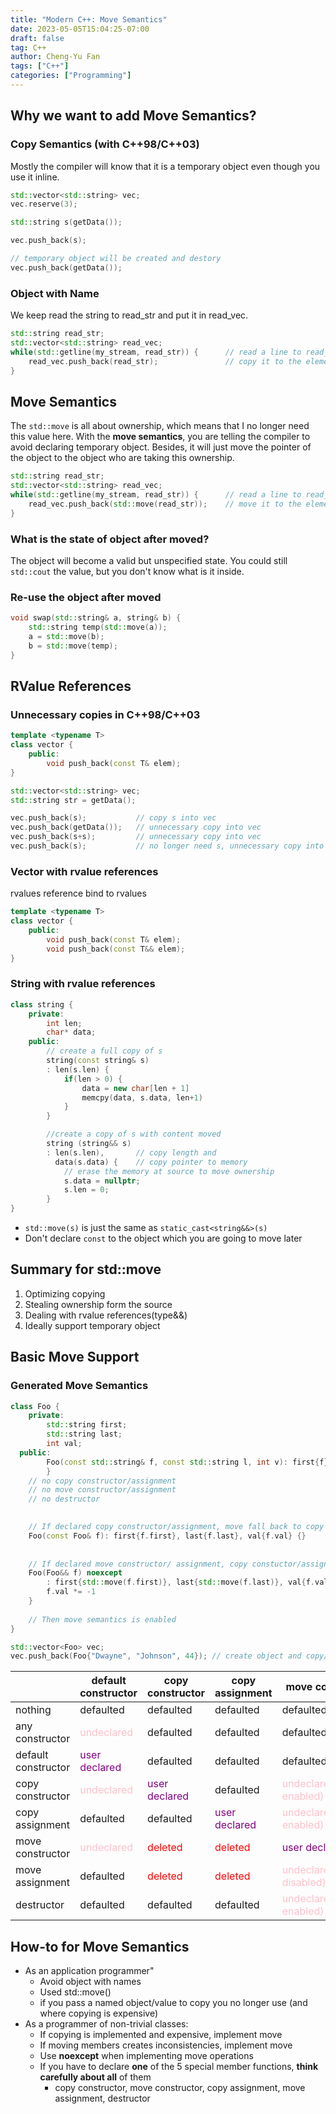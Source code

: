 ```yaml
---
title: "Modern C++: Move Semantics"
date: 2023-05-05T15:04:25-07:00
draft: false
tag: C++
author: Cheng-Yu Fan
tags: ["C++"]
categories: ["Programming"]
---
```

## Why we want to add Move Semantics?

### Copy Semantics (with C++98/C++03)
Mostly the compiler will know that it is a temporary object even though you use it inline.
```cpp
std::vector<std::string> vec;
vec.reserve(3);

std::string s(getData());

vec.push_back(s);

// temporary object will be created and destory
vec.push_back(getData());
```

### Object with Name
We keep read the string to read_str and put it in read_vec.
``` cpp
std::string read_str;
std::vector<std::string> read_vec;
while(std::getline(my_stream, read_str)) {      // read a line to read_str
    read_vec.push_back(read_str);               // copy it to the element of read_vec
}
```

## Move Semantics
The `std::move` is all about ownership, which means that I no longer need this value here. With the **move semantics**, you are telling the compiler to avoid declaring temporary object. Besides, it will just move the pointer of the object to the object who are taking this ownership. 
``` cpp
std::string read_str;
std::vector<std::string> read_vec;
while(std::getline(my_stream, read_str)) {      // read a line to read_str
    read_vec.push_back(std::move(read_str));    // move it to the element of read_vec
}
```

### What is the state of object after moved?
The object will become a valid but unspecified state. You could still `std::cout` the value, but you don't know what is it inside.

### Re-use the object after moved
```cpp
void swap(std::string& a, string& b) {
    std::string temp(std::move(a));
    a = std::move(b);
    b = std::move(temp);
}
```

## RValue References
### Unnecessary copies in C++98/C++03
```cpp
template <typename T>
class vector {
    public:
        void push_back(const T& elem);
}

std::vector<std::string> vec;
std::string str = getData();

vec.push_back(s);           // copy s into vec
vec.push_back(getData());   // unnecessary copy into vec
vec.push_back(s+s);         // unnecessary copy into vec
vec.push_back(s);           // no longer need s, unnecessary copy into vec
```
### Vector with rvalue references
rvalues reference bind to rvalues
```cpp
template <typename T>
class vector {
    public:
        void push_back(const T& elem);
        void push_back(const T&& elem);
}
```

### String with rvalue references
```cpp
class string {
    private:
        int len;
        char* data;
    public:
        // create a full copy of s
        string(const string& s)
        : len(s.len) {
            if(len > 0) {
                data = new char[len + 1]
                memcpy(data, s.data, len+1)
            }
        }

        //create a copy of s with content moved
        string (string&& s)
        : len(s.len),       // copy length and
          data(s.data) {    // copy pointer to memory
            // erase the memory at source to move ownership
            s.data = nullptr;
            s.len = 0;
        } 
}
```
* `std::move(s)` is just the same as `static_cast<string&&>(s)`
* Don't declare `const` to the object which you are going to move later

## Summary for std::move
1. Optimizing copying
2. Stealing ownership form the source
3. Dealing with rvalue references(type&&)
4. Ideally support temporary object

## Basic Move Support

### Generated Move Semantics
```cpp
class Foo {
    private:
        std::string first;
        std::string last;
        int val;
  public:
        Foo(const std::string& f, const std::string l, int v): first{f}, last{l}, val{v} {   
        }
    // no copy constructor/assignment 
    // no move constructor/assignment
    // no destructor

    
    // If declared copy constructor/assignment, move fall back to copy constuctor/assignment
    Foo(const Foo& f): first{f.first}, last{f.last}, val{f.val} {}
    
    
    // If declared move constructor/ assignment, copy constuctor/assignment deleted because of speical user-declared speoical move member function
    Foo(Foo&& f) noexcept
        : first{std::move(f.first)}, last{std::move(f.last)}, val{f.val} {
        f.val *= -1
    }
    
    // Then move semantics is enabled 
}

std::vector<Foo> vec;
vec.push_back(Foo{"Dwayne", "Johnson", 44}); // create object and copy/move into vec;
```


|  | default constructor | copy constructor | copy assignment | move consturctor | move assignment | destructor | 
| -------- | -------- | -------- | -------- | -------- | -------- | -------- | 
| nothing | defaulted | defaulted | defaulted | defaulted | defaulted | defaulted | 
| any constructor | <span style="color:pink">undeclared</span> | defaulted | defaulted | defaulted | defaulted | defaulted | 
| default constructor | <span style="color:purple">user declared</span> | defaulted | defaulted | defaulted | defaulted | defaulted | 
| copy constructor | <span style="color:pink">undeclared</span> | <span style="color:purple">user declared</span> | defaulted | <span style="color:pink">undeclared(fallback enabled)</span> | <span style="color:pink">undeclared(fallback enabled)</span> | defaulted | 
| copy assignment | defaulted | defaulted | <span style="color:purple">user declared</span> | <span style="color:pink">undeclared(fallback enabled) | <span style="color:pink">undeclared(fallback enabled)</span> | defaulted | 
| move constructor | <span style="color:pink">undeclared</span> | <span style="color:red">deleted</span> | <span style="color:red">deleted</span> | <span style="color:purple">user declared</span> | <span style="color:pink">undeclared(fallback disabled)</span> | defaulted | 
| move assignment | defaulted | <span style="color:red">deleted</span> | <span style="color:red">deleted</span> | <span style="color:pink">undeclared(fallback disabled)</span> | <span style="color:purple">user declared</span> | defaulted | 
| destructor | defaulted | defaulted | defaulted | <span style="color:pink">undeclared(fallback enabled)</span> | <span style="color:pink">undeclared(fallback enabled)</span> | <span style="color:purple">user declared</span> | 

## How-to for Move Semantics 
* As an application programmer"
    * Avoid object with names
    * Used std::move()
    * if you pass a named object/value to copy you no longer use (and where copying is expensive)
* As a programmer of non-trivial classes:
    * If copying is implemented and expensive, implement move
    *  If moving members creates inconsistencies, implement move
    *  Use **noexcept** when implementing move operations   
    *  If you have to declare **one** of the 5 special member functions, **think carefully about all** of them
        *  copy constructor, move constructor, copy assignment, move assignment, destructor

